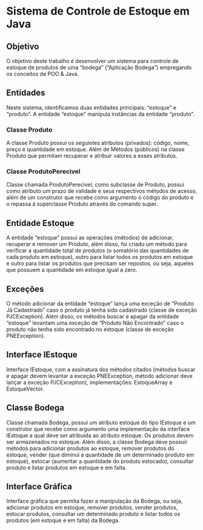 # Sistema de Controle de Estoque em Java

## Objetivo

O objetivo deste trabalho é desenvolver um sistema para controle de estoque de produtos de uma “bodega” (“Aplicação Bodega”) empregando os conceitos de POO & Java.

## Entidades

Neste sistema, identificamos duas entidades principais: “estoque” e “produto”. A entidade “estoque” manipula instâncias da entidade “produto”.

### Classe Produto

A classe Produto possui os seguintes atributos (privados): código, nome, preço e quantidade em estoque. Além de Métodos (públicos) na classe Produto que permitam recuperar e atribuir valores a esses atributos.

### Classe ProdutoPerecivel

Classe chamada ProdutoPerecivel, como subclasse de Produto, possui como atributo um prazo de validade e seus respectivos métodos de acesso, além de um construtor que recebe como argumento o código do produto e o repassa à superclasse Produto através do comando super.

## Entidade Estoque

A entidade “estoque” possui as operações (métodos) de adicionar, recuperar e remover um Produto, além disso, foi criado um método para verificar a quantidade total de produtos (o somatório das quantidades de cada produto em estoque), outro para listar todos os produtos em estoque e outro para listar os produtos que precisam ser repostos, ou seja, aqueles que possuem a quantidade em estoque igual a zero.

## Exceções

O método adicionar da entidade “estoque” lança uma exceção de “Produto Já Cadastrado” caso o produto já tenha sido cadastrado (classe de exceção PJCException). Além disso, os métodos buscar e apagar da entidade “estoque” levantam uma exceção de “Produto Não Encontrado” caso o produto não tenha sido encontrado no estoque (classe de exceção PNEException).

## Interface IEstoque

Interface IEstoque, com a assinatura dos métodos citados (métodos buscar e apagar devem levantar a exceção PNEException, método adicionar deve lançar a exceção PJCException), implementações: EstoqueArray e EstoqueVector.

## Classe Bodega

Classe chamada Bodega, possui um atributo estoque do tipo IEstoque e um construtor que recebe como argumento uma implementação da interface IEstoque a qual deve ser atribuída ao atributo estoque. Os produtos devem ser armazenados no estoque. Além disso, a classe Bodega deve possuir métodos para adicionar produtos ao estoque, remover produtos do estoque, vender (que diminui a quantidade de um determinado produto em estoque), estocar (aumentar a quantidade do produto estocado), consultar produto e listar produtos em estoque e em falta.

## Interface Gráfica

Interface gráfica que permita fazer a manipulação da Bodega, ou seja, adicionar produtos em estoque, remover produtos, vender produtos, estocar produtos, consultar um determinado produto e listar todos os produtos (em estoque e em falta) da Bodega.
